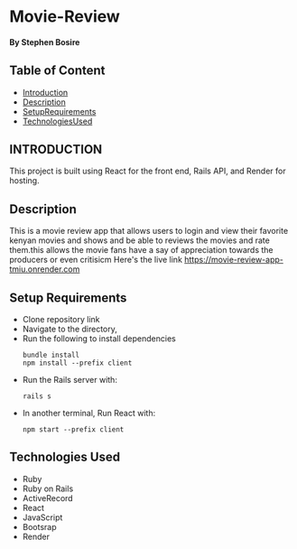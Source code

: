 # Movie-Review

#### By Stephen Bosire

## Table of Content

- [Introduction](#introduction)
- [Description](#description)
- [SetupRequirements](#setuprequirements)
- [TechnologiesUsed](#technologiesused)

## INTRODUCTION

This project is built using React for the front end, Rails API, and Render for hosting.

## Description
This is a movie review app that allows users to login and view their favorite kenyan movies and shows and be able to reviews the movies and rate them.this allows the movie fans have a say of appreciation towards the producers or even critisicm
Here's the live link https://movie-review-app-tmiu.onrender.com

## Setup Requirements
* Clone repository link
* Navigate to the directory,
* Run the following to install dependencies
    ```
    bundle install
    npm install --prefix client
    ```
* Run the Rails server with:
     ```
     rails s
     ```
* In another terminal, Run React with:
     ```
     npm start --prefix client
     ```

## Technologies Used
* Ruby
* Ruby on Rails
* ActiveRecord
* React
* JavaScript
* Bootsrap
* Render
